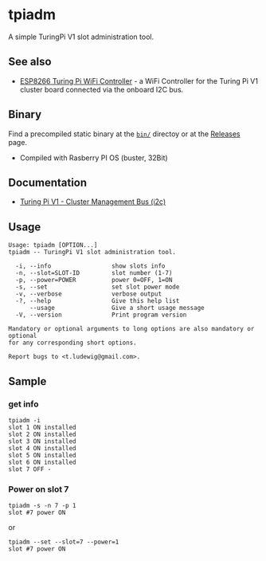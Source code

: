 # tpiadm
A simple TuringPi V1 slot administration tool.

## See also
- [ESP8266 Turing Pi WiFi Controller](https://github.com/thorsten-l/ESP8266-TuringPi-WiFi-Controller) - a WiFi Controller for the Turing Pi V1 cluster board connected via the onboard I2C bus.

## Binary

Find a precompiled static binary at the [`bin/`](https://github.com/thorsten-l/tpiadm/tree/main/bin) directoy or at the [Releases](https://github.com/thorsten-l/tpiadm/releases) page.

- Compiled with Rasberry PI OS (buster, 32Bit)

## Documentation
- [Turing Pi V1 - Cluster Management Bus (i2c)](https://docs.turingpi.com/cluster-management-bus-i2c)

## Usage
```text
Usage: tpiadm [OPTION...]
tpiadm -- TuringPi V1 slot administration tool.

  -i, --info                 show slots info
  -n, --slot=SLOT-ID         slot number (1-7)
  -p, --power=POWER          power 0=OFF, 1=ON
  -s, --set                  set slot power mode
  -v, --verbose              verbose output
  -?, --help                 Give this help list
      --usage                Give a short usage message
  -V, --version              Print program version

Mandatory or optional arguments to long options are also mandatory or optional
for any corresponding short options.

Report bugs to <t.ludewig@gmail.com>.
```

## Sample

### get info

```text
tpiadm -i
slot 1 ON installed
slot 2 ON installed
slot 3 ON installed
slot 4 ON installed
slot 5 ON installed
slot 6 ON installed
slot 7 OFF -
```

### Power on slot 7

```text
tpiadm -s -n 7 -p 1
slot #7 power ON
```

or

```text
tpiadm --set --slot=7 --power=1
slot #7 power ON
```
